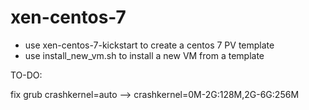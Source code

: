 # xen-centos-7

* use xen-centos-7-kickstart to create a centos 7 PV template
* use install_new_vm.sh to install a new VM from a template

TO-DO:

fix grub 
crashkernel=auto --> crashkernel=0M-2G:128M,2G-6G:256M

